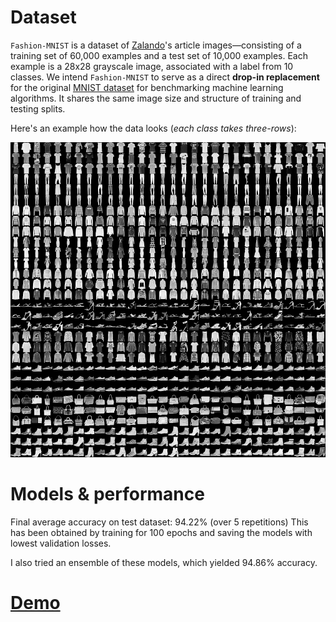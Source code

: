 # Dataset
`Fashion-MNIST` is a dataset of [Zalando](https://jobs.zalando.com/tech/)'s article images—consisting of a training set of 60,000 examples and a test set of 10,000 examples. Each example is a 28x28 grayscale image, associated with a label from 10 classes. We intend `Fashion-MNIST` to serve as a direct **drop-in replacement** for the original [MNIST dataset](http://yann.lecun.com/exdb/mnist/) for benchmarking machine learning algorithms. It shares the same image size and structure of training and testing splits.

Here's an example how the data looks (*each class takes three-rows*):

![](doc/img/fashion-mnist-sprite.png)

# Models & performance

Final average accuracy on test dataset: 94.22% (over 5 repetitions)
This has been obtained by training for 100 epochs and saving the models with lowest validation losses.

I also tried an ensemble of these models, which yielded 94.86% accuracy.

# [Demo](https://drive.google.com/file/d/1_4bvgIwhTv0_P-BhrG4WdfYNN8W-1ZaX/view)
